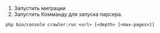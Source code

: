 1. Запустить миграции
2. Запустить Комманду для запуска парсера.

`php bin/console crawler:run <url> [<depth> [<max-pages>]]`